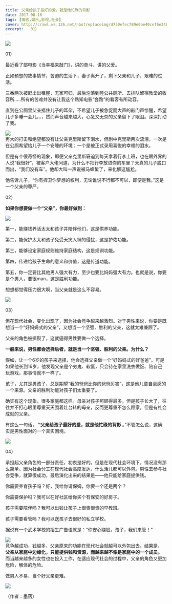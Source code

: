 ```yaml
---
title: 父亲给孩子最好的爱，就是他忙碌的背影
date: 2017-08-16
tags: [情感,娱乐,影视,社会]
cover: http://crawl.ws.126.net/nbotreplaceimg/d750efec789e0ae40cef6e34bd6e8997/3d37cb5c8c212e591266043b3712405d.jpg
excerpt:   01）
---
```

![](http://crawl.ws.126.net/nbotreplaceimg/d750efec789e0ae40cef6e34bd6e8997/3d37cb5c8c212e591266043b3712405d.jpg)  

01）

最近看了部电影《当幸福来敲门》，讲的奋斗、讲的父爱。

正如预想的故事情节，苦迫的生活下，妻子离开了，剩下父亲和儿子，艰难的过活。

三番两次被赶出出租屋，无家可归，最后沦落到睡公共厕所、去排队留宿教堂的收容所.....所有的苦难并没有让我这个熟知电影“套路”的看客有所动容。

直到在公厕里父亲捂住儿子的耳朵，不希望儿子被急促而大声的敲门声惊醒，希望儿子多睡一会儿，，，然而声音越来越大，心急又无奈的父亲留下了眼泪。深深打动了我。

![](http://crawl.ws.126.net/nbotreplaceimg/d750efec789e0ae40cef6e34bd6e8997/422df626747c32c99bc7d94d7a0cc950.jpg)  
再大的打击和绝望都没有让父亲克里斯留下泪水，但剧中克里斯两次流泪，一次是在公厕希望给儿子一个安睡的环境；一个是被正式录用喜悦的幸福的泪水。  

但是有个很奇怪的现象，即便父亲克里斯窘迫到每天拿着行李上班，也在跟外界的人说“我很好”，被客户大佬问道，为什么不把行李放进你的车里？天真的儿子脱口而出，“我们没有车”。他却大叫一声说被马蜂蜇了，来化解这尴尬。

他告诉儿子，“你有捍卫你梦想的权利，无论谁说不行都不可以，即便是我。”这是一个父亲的尊严。

02）

**如果你想要做一个“父亲”，你最好做到：**

![](http://crawl.ws.126.net/nbotreplaceimg/49dc115816087eac67b3eab55e507b87/3c7fbcd8db1827049757a6d622f79130.jpg)  

第一，能赚钱养活太太和孩子并陪伴他们，这是供养功能。

第二，能保护太太和孩子免受天灾人祸的侵扰，这是护佑功能。

第三，能够设定家庭规则维持家庭结构，这是规训功能。

第四，传递给孩子生命的意义和价值，这是传道功能。

第五，你一定要比其他男人强大有力，至少也要比妈妈强大有力。也就是说，你要是个男人，要很man，这是胜利功能。

想想都觉得压力很大啊，当父亲就是这么不容易。

![](http://crawl.ws.126.net/nbotreplaceimg/bc4e413e0404ea8b386b4334d5ba150d/37d9b4f7e65a23eae5fde3da3e2ce0ad.jpg)  

03）

但在现代社会，变化出现了，因为社会竞争越来越激烈。对于男性来说，你要是既想当一个“好妈妈式的父亲”，又想当一个坚强、胜利的父亲，这就太难兼顾了。

父亲的角色被撕裂了，这就逼得男性要做一个选择。

**一般来说，男性都会选择后者，就是当一个坚强、胜利的父亲。为什么？**

假如，让一个6岁的孩子来选择，他会选择父亲做一个“好妈妈式的好爸爸”。可是如果他长到16岁，他发现父亲是个穷鬼、软蛋，只会待在家里洗衣做饭、陪自己玩游戏，那事情就不一样了。

孩子，尤其是男孩子，总是期望“我的爸爸比你的爸爸厉害”，这是他儿童自豪感的一个来源。父亲的胜利功能对孩子们太重要了。

确实有这个现象，很多家庭都这样。母亲对孩子照顾得最多，但是孩子长大了，往往并不打心眼里尊重天天围着灶台转的母亲，反而更尊重不怎么顾家，但是有社会成就的父亲。

有这么一句话， **“父亲给孩子最好的爱，就是他忙碌的背影** 。”不管怎么说，这确实是男性面对的一个真实困境。

![](http://crawl.ws.126.net/nbotreplaceimg/bc4e413e0404ea8b386b4334d5ba150d/da75dd7cf2f2eb15068be38b71bf3c53.jpg)  

04）

承担起父亲角色的一部分责任，初衷是好的。但是在现代社会环境下，情况没有那么简单。因为社会分工在现代社会高度发达，什么活儿都可以外包。男性去参与社会竞争，就算很成功，最后演化出来的结果是——他只能给家庭提供钱。

你需要养育孩子吗？好，我给你请保姆，你要一个还是两个？

你需要保护吗？我可以在好社区给你买个有保安的好房子。

孩子需要陪伴吗？我可以出钱让孩子上很贵很贵的早教班。

孩子需要看管吗？我可以送孩子去很好的私立学校。

据说有一个武术学校的招生广告语就是：“你安心赚钱，孩子，我们来管！”

![](http://crawl.ws.126.net/nbotreplaceimg/bc4e413e0404ea8b386b4334d5ba150d/76a2d06a0acc2dbb83234f9c44a33293.jpg)  
竞争越成功，钱越多，父亲原来的功能在现代社会就越可以外包出去。结果是， **父亲从家庭中边缘化，只能提供钱和资源，而越来越不像是家庭中的一个成员。**
而当越来越多的女性也在投入工作，在适应现代社会的过程中，父亲的角色又更加危险，解体的危险。  

做男人不易，当个好父亲更难。

![](http://crawl.ws.126.net/nbotreplaceimg/49dc115816087eac67b3eab55e507b87/d033122b2bb9f46b32ef5f642a9481db.jpg)  

（作者：墨落）

